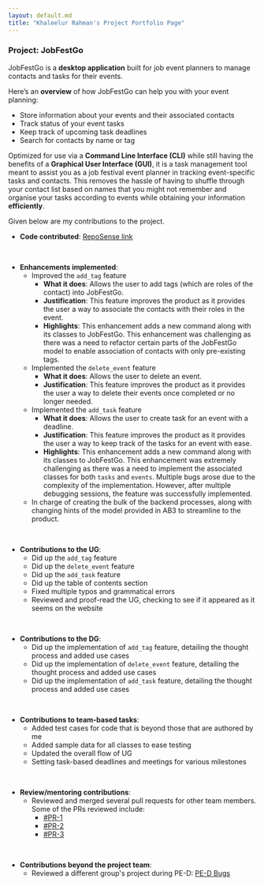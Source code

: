 ```yaml
---
layout: default.md
title: "Khaleelur Rahman's Project Portfolio Page"
---
```


### Project: JobFestGo

JobFestGo is a **desktop application** built for job event planners to manage contacts and tasks for their events.

Here’s an **overview** of how JobFestGo can help you with your event planning:
- Store information about your events and their associated contacts
- Track status of your event tasks
- Keep track of upcoming task deadlines
- Search for contacts by name or tag

Optimized for use via a **Command Line Interface (CLI)** while still having the benefits of a **Graphical User Interface (GUI)**, it is a task management tool meant to assist you as a job festival event planner in tracking event-specific tasks and contacts. This removes the hassle of having to shuffle through your contact list based on names that you might not remember and organise your tasks according to events while obtaining your information **efficiently**.

Given below are my contributions to the project.
* **Code contributed**: [RepoSense link](https://nus-cs2103-ay2324s1.github.io/tp-dashboard/?search=khaleelur-rahman&breakdown=true)

<br>

* **Enhancements implemented**:
  - Improved the `add_tag` feature
    - **What it does**: Allows the user to add tags (which are roles of the contact) into JobFestGo.
    - **Justification**: This feature improves the product as it provides the user a way to associate the contacts with their roles in the event.
    - **Highlights**: This enhancement adds a new command along with its classes to JobFestGo. This enhancement was challenging as there was a need to refactor certain parts of the JobFestGo model to enable association of contacts with only pre-existing tags.
  - Implemented the `delete_event` feature
      - **What it does**: Allows the user to delete an event.
      - **Justification**: This feature improves the product as it provides the user a way to delete their events once completed or no longer needed.
  - Implemented the `add_task` feature
      - **What it does**: Allows the user to create task for an event with a deadline.
      - **Justification**: This feature improves the product as it provides the user a way to keep track of the tasks for an event with ease.
      - **Highlights**: This enhancement adds a new command along with its classes to JobFestGo. This enhancement was extremely challenging as there was a need to implement the associated classes for both `tasks` and `events`. Multiple bugs arose due to the complexity of the implementation. However, after multiple debugging sessions, the feature was successfully implemented.
  - In charge of creating the bulk of the backend processes, along with changing hints of the model provided in AB3 to streamline to the product.

<br>

* **Contributions to the UG**:
  - Did up the `add_tag` feature
  - Did up the `delete_event` feature
  - Did up the `add_task` feature
  - Did up the table of contents section
  - Fixed multiple typos and grammatical errors
  - Reviewed and proof-read the UG, checking to see if it appeared as it seems on the website

<br>

* **Contributions to the DG**:
    - Did up the implementation of `add_tag` feature, detailing the thought process and added use cases
    - Did up the implementation of `delete_event` feature, detailing the thought process and added use cases
    - Did up the implementation of `add_task` feature, detailing the thought process and added use cases

<br>

* **Contributions to team-based tasks**:
  - Added test cases for code that is beyond those that are authored by me
  - Added sample data for all classes to ease testing
  - Updated the overall flow of UG
  - Setting task-based deadlines and meetings for various milestones

<br>

* **Review/mentoring contributions**:
  - Reviewed and merged several pull requests for other team members. Some of the PRs reviewed include:
    - [#PR-1](https://github.com/AY2324S1-CS2103T-T09-1/tp/pull/226)
    - [#PR-2](https://github.com/AY2324S1-CS2103T-T09-1/tp/pull/103)
    - [#PR-3](https://github.com/AY2324S1-CS2103T-T09-1/tp/pull/59)

<br>

* **Contributions beyond the project team**:
  - Reviewed a different group's project during PE-D: [PE-D Bugs](https://github.com/Khaleelur-Rahman/ped/issues)
